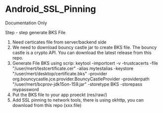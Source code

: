# Android_SSL_Pinning
Documentation Only

Step - step generate BKS File
1. Need certicates file from server/backend side
2. We need to download bouncy castle jar to create BKS file. The bouncy castle is a crypto API. You can download the latest release from this repo.
3. Generate File BKS using scrip:
keytool -importcert -v -trustcacerts -file "/user/mert/testcertificate.cer" -alias mytestalias -keystore "/user/mert/desktop/certificate.bks" -provider org.bouncycastle.jce.provider.BouncyCastleProvider -providerpath "/user/mert/bcprov-jdk15on-159.jar" -storetype BKS -storepass mypassword
4. Put the BKS file to your app proeckt (res/raw/)
5. Add SSL pinning to network tools, there is using okhttp, you can download from this repo (xxx.file)
